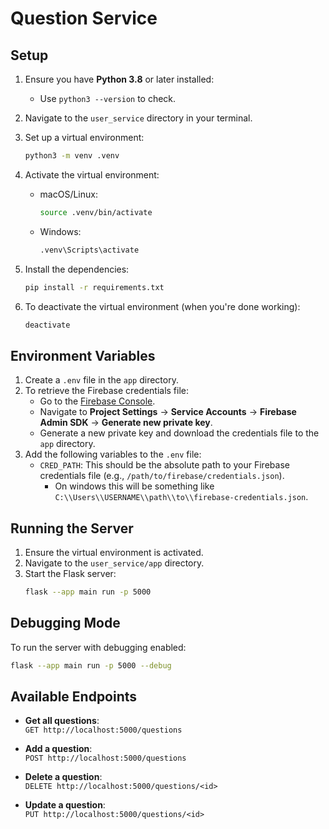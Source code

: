 # Question Service

## Setup

1. Ensure you have **Python 3.8** or later installed:
   - Use `python3 --version` to check.

2. Navigate to the `user_service` directory in your terminal.

3. Set up a virtual environment:
    ```bash
    python3 -m venv .venv
    ```

4. Activate the virtual environment:
   - macOS/Linux:  
     ```bash
     source .venv/bin/activate
     ```
   - Windows:  
     ```bash
     .venv\Scripts\activate
     ```

5. Install the dependencies:
   ```bash
   pip install -r requirements.txt
   ```

6. To deactivate the virtual environment (when you're done working):
   ```bash
   deactivate
   ```

## Environment Variables

1. Create a `.env` file in the `app` directory.
2. To retrieve the Firebase credentials file:
   - Go to the [Firebase Console](https://console.firebase.google.com/).
   - Navigate to **Project Settings** → **Service Accounts** → **Firebase Admin SDK** -> **Generate new private key**.
   - Generate a new private key and download the credentials file to the `app` directory.
3. Add the following variables to the `.env` file:
   - `CRED_PATH`: This should be the absolute path to your Firebase credentials file (e.g., `/path/to/firebase/credentials.json`).
     - On windows this will be something like `C:\\Users\\USERNAME\\path\\to\\firebase-credentials.json`.

## Running the Server

1. Ensure the virtual environment is activated.
2. Navigate to the `user_service/app` directory.
3. Start the Flask server:
   ```bash
   flask --app main run -p 5000
   ```

## Debugging Mode

To run the server with debugging enabled:
```bash
flask --app main run -p 5000 --debug
```

## Available Endpoints

- **Get all questions**:  
  `GET http://localhost:5000/questions`
  
- **Add a question**:  
  `POST http://localhost:5000/questions`

- **Delete a question**:  
  `DELETE http://localhost:5000/questions/<id>`
  
- **Update a question**:  
  `PUT http://localhost:5000/questions/<id>`
  
  